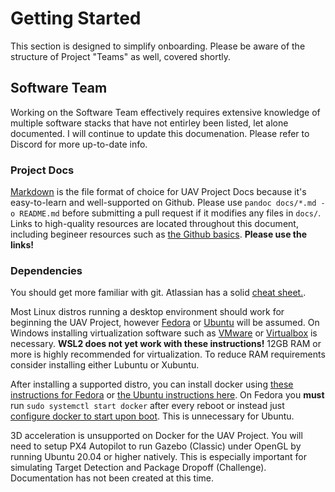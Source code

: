 # Getting Started

This section is designed to simplify onboarding. Please be aware of the structure of Project "Teams" as well, covered shortly.

## Software Team

Working on the Software Team effectively requires extensive knowledge of multiple software stacks that have not entirley been listed, let alone documented. I will continue to update this documenation. Please refer to Discord for more up-to-date info.

### Project Docs

[Markdown](https://www.markdownguide.org/basic-syntax/) is the file format of choice for UAV Project Docs because it's easy-to-learn and well-supported on Github. Please use `pandoc docs/*.md -o README.md` before submitting a pull request if it modifies any files in `docs/`. Links to high-quality resources are located throughout this document, including begineer resources such as [the Github basics](https://docs.github.com/en/get-started). **Please use the links!**

### Dependencies

You should get more familiar with git. Atlassian has a solid [cheat sheet.](https://www.atlassian.com/git/tutorials/atlassian-git-cheatsheet).

Most Linux distros running a desktop environment should work for beginning the UAV Project, however [Fedora](https://docs.fedoraproject.org/en-US/fedora/latest/getting-started/) or [Ubuntu](https://ubuntu.com/tutorials/install-ubuntu-desktop) will be assumed. On Windows installing virtualization software such as [VMware](https://en.wikipedia.org/wiki/VMware_Workstation_Player) or [Virtualbox](https://en.wikipedia.org/wiki/VirtualBox) is necessary. **WSL2 does not yet work with these instructions!** 12GB RAM or more is highly recommended for virtualization. To reduce RAM requirements consider installing either Lubuntu or Xubuntu.

After installing a supported distro, you can install docker using [these instructions for Fedora](https://docs.docker.com/engine/install/fedora/) or [the Ubuntu instructions here](https://docs.docker.com/engine/install/ubuntu/). On Fedora you **must** run `sudo systemctl start docker` after every reboot or instead just [configure docker to start upon boot](https://docs.docker.com/engine/install/linux-postinstall/#configure-docker-to-start-on-boot-with-systemd). This is unnecessary for Ubuntu.

3D acceleration is unsupported on Docker for the UAV Project. You will need to setup PX4 Autopilot to run Gazebo (Classic) under OpenGL by running Ubuntu 20.04 or higher natively. This is especially important for simulating Target Detection and Package Dropoff (Challenge). Documentation has not been created at this time.